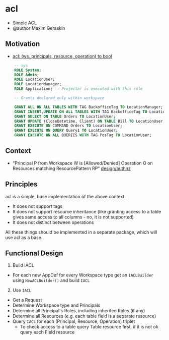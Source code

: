 # acl

- Simple ACL
- @author Maxim Geraskin

## Motivation

- [acl: (ws, principals, resource, operation) to bool](https://github.com/voedger/voedger/issues/949)

```sql
    -- sys
    ROLE System;
    ROLE Admin;
    ROLE LocationUser;
    ROLE LocationManager;
    ROLE Application; -- Projector is executed with this role

    -- Grants declared only within workspace

    GRANT ALL ON ALL TABLES WITH TAG BackofficeTag TO LocationManager;
    GRANT INSERT,UPDATE ON ALL TABLES WITH TAG BackofficeTag TO LocationUser;
    GRANT SELECT ON TABLE Orders TO LocationUser;
    GRANT UPDATE (CloseDatetime, Client) ON TABLE Bill TO LocationUser;
    GRANT EXECUTE ON COMMAND Orders TO LocationUser;
    GRANT EXECUTE ON QUERY Query1 TO LocationUser;
    GRANT EXECUTE ON ALL QUERIES WITH TAG PosTag TO LocationUser;

```

## Context

- “Principal P from Workspace W is [Allowed/Denied] Operation O on Resources matching ResourcePattern RP” [design/authnz](../../design/authnz/README.md)

## Principles

acl is a simple, base implementation of the above context. 

- It does not support tags
- It does not support resource inheritance (like granting access to a table gives same access to all columns - no, it is not supported)
- It does not distinct between operations

All these things should be implemented in a separate package, which will use acl as a base.

## Functional Design

1. Build IACL
  - For each new AppDef for every Workspace type get an `IACLBuilder` using `NewACLBuilder()` and build `IACL`
2. Use `IACL`
  - Get a Request
  - Determine Workspace type and Principals
  - Determine all Principal's Roles, including inherited Roles (if any)
  - Determine all Resources (e.g. each table field is a separate resource)
  - Query `IACL` for each (Principal, Resource, Operation) triplet
    - To check access to a table query Table resource first, if it is not ok query each Field resource